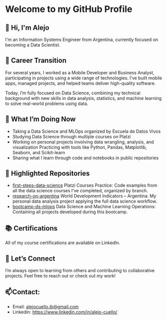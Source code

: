 # Welcome to my GitHub Profile

## 👋 Hi, I'm Alejo

I'm an Information Systems Engineer from Argentina, currently focused on becoming a Data Scientist.

## 🔁 Career Transition

For several years, I worked as a Mobile Developer and Business Analyst, participating in projects using a wide range of technologies. I’ve built mobile apps, managed projects, and helped teams deliver high-quality software.

Today, I’m fully focused on Data Science, combining my technical background with new skills in data analysis, statistics, and machine learning to solve real-world problems using data.

## 🎯 What I’m Doing Now
- Taking a Data Science and MLOps organized by Escuela de Datos Vivos
- Studying Data Science through multiple courses on Platzi
- Working on personal projects involving data wrangling, analysis, and visualization
 Practicing with tools like Python, Pandas, Matplotlib, Seaborn, and Scikit-learn
- Sharing what I learn through code and notebooks in public repositories

## 📂 Highlighted Repositories

- [first-steps-data-science](https://github.com/alejo-cuello/first-steps-data-science) Platzi Courses Practice: Code examples from all the data science courses I’ve completed, organized by branch.
- [research-on-argentina](https://github.com/alejo-cuello/research-on-argentina) World Development Indicators – Argentina: My personal data analysis project applying the full data science workflow.
- [bootcamp-ds-mlops](https://github.com/alejo-cuello/bootcamp-ds-mlops) Data Science and Machine Learning Operations: Containing all projects developed during this bootcamp.

## 📚 Certifications
All of my course certifications are available on LinkedIn.

## 🤝 Let’s Connect
I’m always open to learning from others and contributing to collaborative projects. Feel free to reach out or check out my work!

## 📫**Contact**:
- Email: alejocuello.ib@gmail.com
- Linkedin: https://www.linkedin.com/in/alejo-cuello/
